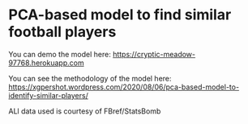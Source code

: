 # PCA-based model to find similar football players

You can demo the model here: https://cryptic-meadow-97768.herokuapp.com

You can see the methodology of the model here: https://xgpershot.wordpress.com/2020/08/06/pca-based-model-to-identify-similar-players/

ALl data used is courtesy of FBref/StatsBomb